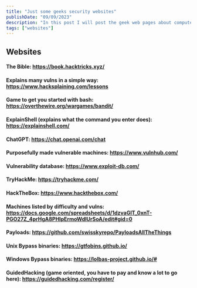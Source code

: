 ```yaml
---
title: "Just some geeks security websites"
publishDate: "09/09/2023"
description: "In this post I will post the geek web pages about computer security and I will update with the time"
tags: ["websites"]
---
```


## Websites

#### The Bible: https://book.hacktricks.xyz/
#### Explains many vulns in a simple way: https://www.hacksplaining.com/lessons
#### Game to get you started with bash: https://overthewire.org/wargames/bandit/
#### ExplainShell (explains what the command you enter does): https://explainshell.com/
#### ChatGPT: https://chat.openai.com/chat
#### Purposefully made vulnerable machines: https://www.vulnhub.com/
#### Vulnerability database: https://www.exploit-db.com/
#### TryHackMe: https://tryhackme.com/
#### HackTheBox: https://www.hackthebox.com/
#### Machines listed by difficulty and vulns: https://docs.google.com/spreadsheets/d/1dzvaGlT_0xnT-PGO27Z_4prHgA8PHIpErmoWdlUrSoA/edit#gid=0
#### Payloads: https://github.com/swisskyrepo/PayloadsAllTheThings
#### Unix Bypass binaries: https://gtfobins.github.io/
#### Windows Bypass binaries: https://lolbas-project.github.io/#
#### GuidedHacking (game oriented, you have to pay and know a lot to go here): https://guidedhacking.com/register/
